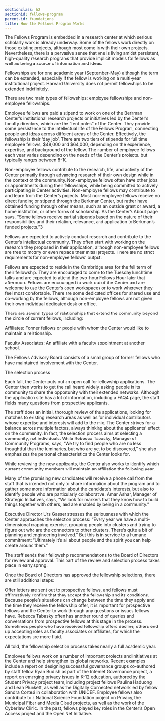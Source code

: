 ```yaml
---
sectionclass: h2
sectionid: fellows-program
parent-id: foundations
title: How the Fellows Program Works
---
```

The Fellows Program is embedded in a research center at which serious scholarly work is already underway. Some of the fellows work directly on those existing projects, although most come in with their own projects. Nevertheless, there is a pervasive sense that one is living amidst persistent, high-quality research programs that provide implicit models for fellows as well as being a source of information and ideas.

Fellowships are for one academic year (September-May) although the term can be extended, especially if the fellow is working on a multi-year institutional project. Harvard University does not permit fellowships to be extended indefinitely.

There are two main types of fellowships: employee fellowships and non-employee fellowships.

Employee fellows are paid a stipend to work on one of the Berkman Center’s institutional research projects or initiatives led by the Center’s faculty directors, which are the “tent poles” of the Center. They provide some persistence to the intellectual life of the Fellows Program, connecting people and ideas across different areas of the Center. Effectively, the fellowship is their ‘day job’. There are two tiers of stipends for full time employee fellows, $48,000 and $64,000, depending on the experience, expertise, and background of the fellow. The number of employee fellows each year varies depending on the needs of the Center’s projects, but typically ranges between 8-10.

Non-employee fellows contribute to the research, life, and activity of the Center primarily through advancing research of their own design while in the context of the community. Non-employee fellows often have other jobs or appointments during their fellowships, while being committed to actively participating in Center activities. Non-employee fellows may contribute to and learn from the Center’s projects. Most non-employee fellows receive no direct funding or stipend through the Berkman Center, but rather have obtained funding through other means, such as an outside grant or award, a home institution, or other forms of scholarship. As the Center’s About page says, “Some fellows receive partial stipends based on the nature of their responsibilities and their relation, relevance, and application to Berkman’s funded projects.”3

Fellows are expected to actively conduct research and contribute to the Center’s intellectual community. They often start with working on the research they proposed in their application, although non-employee fellows are free to modify or even replace their initial projects. There are no strict requirements for non-employee fellows’ output.

Fellows are expected to reside in the Cambridge area for the full term of their fellowship. They are encouraged to come to the Tuesday lunchtime talks and are expected to attend the two-hour Fellows Hour later that afternoon. Fellows are encouraged to work out of the Center and are welcome to use the Center’s open workspaces or to work wherever they feel most comfortable. There are some dedicated offices for shared use and co-working by the fellows, although non-employee fellows are not given their own individual dedicated desk or office.

There are several types of relationships that extend the community beyond the circle of current fellows, including:

Affiliates: Former fellows or people with whom the Center would like to maintain a relationship.

Faculty Associates: An affiliate with a faculty appointment at another school.

The Fellows Advisory Board consists of a small group of former fellows who have maintained involvement with the Center.

The selection process

Each fall, the Center puts out an open call for fellowship applications. The Center then works to get the call heard widely, asking people in its community to share the opportunity with their extended networks. Although the application site has a lot of information, including a FAQ4 page, the staff fields many questions from prospective applicants.

The staff does an initial, thorough review of the applications, looking for matches to existing research areas as well as for individual contributors whose expertise and interests will add to the mix. The Center strives for a balance across multiple factors, always thinking about the applicants’ effect on the community. In fact, the selection process aims at selecting a community, not individuals. While Rebecca Tabasky, Manager of Community Programs, says, “We try to find people who are no less thoughtful than the luminaries, but who are yet to be discovered,” she also emphasizes the personal characteristics the Center looks for.

While reviewing the new applicants, the Center also works to identify which current community members will maintain an affiliation the following year.

Many of the promising new candidates will receive a phone call from the staff that is intended not only to share information about the program and to gather some more information about the candidate’s interests, but also to identify people who are particularly collaborative. Amar Ashar, Manager of Strategic Initiatives, says, “We look for markers that they know how to build things together with others, and are enabled by being in a community.”

Executive Director Urs Gasser stresses the seriousness with which the Center approaches the selection process: “Every year we have a multi-dimensional mapping exercise, grouping people into clusters and trying to figure out who are the connectors to other clusters. There’s quite a bit of planning and engineering involved.” But this is in service to a humane commitment: “Ultimately it’s all about people and the spirit you can help create around them.”

The staff sends their fellowship recommendations to the Board of Directors for review and approval. This part of the review and selection process takes place in early spring.

Once the Board of Directors has approved the fellowship selections, there are still additional steps:

Offer letters are sent out to prospective fellows, and fellows must affirmatively confirm that they accept the fellowship and its conditions. Because people’s situations can change between the time they apply and the time they receive the fellowship offer, it is important for prospective fellows and the Center to work through any questions or issues fellows have. Rebecca Tabasky often has another round of queries and conversations from prospective fellows at this stage in the process. Sometimes people who have received fellowship offers decline; others end up accepting roles as faculty associates or affiliates, for which the expectations are more fluid.

All told, the fellowship selection process takes nearly a full academic year.

Employee fellows work on a number of important projects and initiatives at the Center and help strengthen its global networks. Recent examples include a report on designing successful governance groups co-authored by staff fellow Ryan Budish as part of the Internet Governance project, a report on emerging privacy issues in K-12 education, authored by the Student Privacy project team, including project fellows Paulina Haduong and Leah Plunkett, as well as the Digitally Connected network led by fellow Sandra Cortesi in collaboration with UNICEF. Employee fellows also contribute to a National Science Foundation project on Privacy, the Municipal Fiber and Media Cloud projects, as well as the work of the Cyberlaw Clinic. In the past, fellows played key roles in the Center’s Open Access project and the Open Net Initiative.
